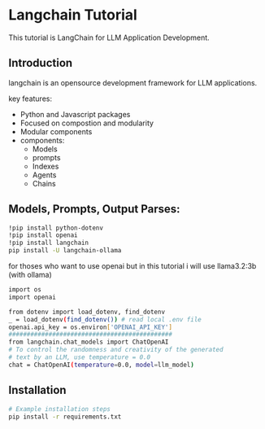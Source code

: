 # Langchain Tutorial
This tutorial is LangChain for LLM Application Development.
## Introduction
langchain is an opensource development framework for LLM applications.

key features: 
- Python and Javascript packages
- Focused on compostion and modularity
- Modular components
- components:
    - Models
    - prompts
    - Indexes
    - Agents
    - Chains
## Models, Prompts, Output Parses:
```bash
!pip install python-dotenv
!pip install openai
!pip install langchain
pip install -U langchain-ollama

```
for thoses who want to use openai but in this tutorial i will use llama3.2:3b (with ollama)
```bash
import os
import openai

from dotenv import load_dotenv, find_dotenv
_ = load_dotenv(find_dotenv()) # read local .env file
openai.api_key = os.environ['OPENAI_API_KEY']
#############################################
from langchain.chat_models import ChatOpenAI
# To control the randomness and creativity of the generated
# text by an LLM, use temperature = 0.0
chat = ChatOpenAI(temperature=0.0, model=llm_model)
```
## Installation

```bash
# Example installation steps
pip install -r requirements.txt